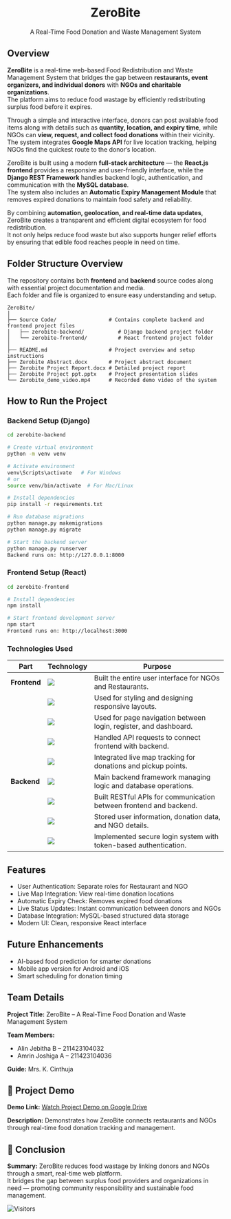 <h1 align="center">ZeroBite</h1>
<p align="center">A Real-Time Food Donation and Waste Management System</p>


## Overview
**ZeroBite** is a real-time web-based Food Redistribution and Waste Management System that bridges the gap between **restaurants, event organizers, and individual donors** with **NGOs and charitable organizations**.  
The platform aims to reduce food wastage by efficiently redistributing surplus food before it expires.

Through a simple and interactive interface, donors can post available food items along with details such as **quantity, location, and expiry time**, while NGOs can **view, request, and collect food donations** within their vicinity.  
The system integrates **Google Maps API** for live location tracking, helping NGOs find the quickest route to the donor’s location.

ZeroBite is built using a modern **full-stack architecture** — the **React.js frontend** provides a responsive and user-friendly interface, while the **Django REST Framework** handles backend logic, authentication, and communication with the **MySQL database**.  
The system also includes an **Automatic Expiry Management Module** that removes expired donations to maintain food safety and reliability.

By combining **automation, geolocation, and real-time data updates**, ZeroBite creates a transparent and efficient digital ecosystem for food redistribution.  
It not only helps reduce food waste but also supports hunger relief efforts by ensuring that edible food reaches people in need on time.

## Folder Structure Overview

The repository contains both **frontend** and **backend** source codes along with essential project documentation and media.  
Each folder and file is organized to ensure easy understanding and setup.

```
ZeroBite/
│
├── Source Code/                 # Contains complete backend and frontend project files
│   ├── zerobite-backend/           # Django backend project folder
│   └── zerobite-frontend/          # React frontend project folder
│
├── README.md                    # Project overview and setup instructions
├── Zerobite Abstract.docx       # Project abstract document
├── Zerobite Project Report.docx # Detailed project report
├── Zerobite Project ppt.pptx    # Project presentation slides
└── Zerobite_demo_video.mp4      # Recorded demo video of the system
```

## How to Run the Project

### Backend Setup (Django)
```bash
cd zerobite-backend

# Create virtual environment
python -m venv venv

# Activate environment
venv\Scripts\activate   # For Windows
# or
source venv/bin/activate  # For Mac/Linux

# Install dependencies
pip install -r requirements.txt

# Run database migrations
python manage.py makemigrations
python manage.py migrate

# Start the backend server
python manage.py runserver
Backend runs on: http://127.0.0.1:8000
```
### Frontend Setup (React)
```bash
cd zerobite-frontend

# Install dependencies
npm install

# Start frontend development server
npm start
Frontend runs on: http://localhost:3000
```
### Technologies Used
| **Part**     | **Technology**                                                                                          | **Purpose**                                        |
| ------------ | ------------------------------------------------------------------------------------------------------- | ------------------------------------------------------------------ |
| **Frontend** | <img src="https://img.shields.io/badge/React-blue?logo=react&logoColor=white" />                        | Built the entire user interface for NGOs and Restaurants.          |
|              | <img src="https://img.shields.io/badge/SCSS-pink?logo=sass&logoColor=white" />                          | Used for styling and designing responsive layouts.                 |
|              | <img src="https://img.shields.io/badge/React%20Router%20DOM-orange?logo=reactrouter&logoColor=white" /> | Used for page navigation between login, register, and dashboard.   |
|              | <img src="https://img.shields.io/badge/Axios-5A29E4?logo=axios&logoColor=white" />                      | Handled API requests to connect frontend with backend.             |
|              | <img src="https://img.shields.io/badge/Google%20Maps%20API-lightgrey?logo=googlemaps&logoColor=blue" /> | Integrated live map tracking for donations and pickup points.      |
| **Backend**  | <img src="https://img.shields.io/badge/Django-green?logo=django&logoColor=white" />                     | Main backend framework managing logic and database operations.     |
|              | <img src="https://img.shields.io/badge/Django%20REST%20Framework-red?logo=django&logoColor=white" />    | Built RESTful APIs for communication between frontend and backend. |
|              | <img src="https://img.shields.io/badge/MySQL-blue?logo=mysql&logoColor=white" />                        | Stored user information, donation data, and NGO details.           |
|              | <img src="https://img.shields.io/badge/JWT-orange?logo=jsonwebtokens&logoColor=white" />                | Implemented secure login system with token-based authentication.   |


## Features
- User Authentication: Separate roles for Restaurant and NGO
- Live Map Integration: View real-time donation locations
- Automatic Expiry Check: Removes expired food donations
- Live Status Updates: Instant communication between donors and NGOs
- Database Integration: MySQL-based structured data storage
- Modern UI: Clean, responsive React interface
  

## Future Enhancements
- AI-based food prediction for smarter donations
- Mobile app version for Android and iOS
- Smart scheduling for donation timing


## Team Details
**Project Title:** ZeroBite – A Real-Time Food Donation and Waste Management System

**Team Members:**  
- Alin Jebitha B – 211423104032  
- Amrin Joshiga A – 211423104036

**Guide:** Mrs. K. Cinthuja

## 🎥 Project Demo
**Demo Link:** [Watch Project Demo on Google Drive](https://drive.google.com/file/d/1fdRRJz4JECmPX2tRPfO3uw02Nh5NtvAM/view?usp=drive_link)  

**Description:** Demonstrates how ZeroBite connects restaurants and NGOs through real-time food donation tracking and management.


## 🧾 Conclusion
**Summary:** ZeroBite reduces food wastage by linking donors and NGOs through a smart, real-time web platform.  
It bridges the gap between surplus food providers and organizations in need — promoting community responsibility and sustainable food management.

![Visitors](https://komarev.com/ghpvc/?username=Alinjebi90&repo=ZeroBite&color=blue&style=flat)
